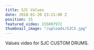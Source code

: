 ```yaml
---
title: SJC Values
date: 2018-01-20 23:21:00 Z
position: 15
featured_video: 155097972
thumbnail_image: "/uploads/SJC3.jpg"
---
```


Values video for SJC CUSTOM DRUMS.
